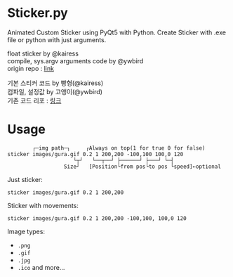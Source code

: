 # Sticker.py

Animated Custom Sticker using PyQt5 with Python.
Create Sticker with .exe file or python with just arguments. 

float sticker by @kairess  
compile, sys.argv arguments code by @ywbird  
origin repo : [link](https://github.com/kairess/animated-wallpaper-sticker)  
  
기본 스티커 코드 by 빵형(@kairess)  
컴파일, 설정값 by 고앵이(@ywbird)  
기존 코드 리포 : [링크](https://github.com/kairess/animated-wallpaper-sticker)

# Usage

```batch
        ┌─img path─┐     ┌Always on top(1 for true 0 for false)
sticker images/gura.gif 0.2 1 200,200 -100,100 100,0 120
                     └┬┘   └──┬──┘ ├──────┘ ├───┘ └─┤
                  Size┘   [Position└from pos└to pos └speed]←optional
```

Just sticker:

```batch
sticker images/gura.gif 0.2 1 200,200
```

Sticker with movements:

```batch
sticker images/gura.gif 0.2 1 200,200 -100,100, 100,0 120
```

Image types:
- `.png` 
- `.gif`
- `.jpg`
- `.ico`
and more...